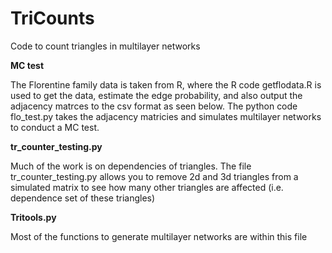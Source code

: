 # TriCounts
Code to count triangles in multilayer networks

**MC test**

The Florentine family data is taken from R, where the R code getflodata.R is used to get the data, estimate the edge probability, and also output the adjacency matrces to the csv format as seen below. The python code flo_test.py takes the adjacency matricies and simulates multilayer networks to conduct a MC test. 

**tr_counter_testing.py**

Much of the work is on dependencies of triangles. The file tr_counter_testing.py allows you to remove 2d and 3d triangles from a simulated matrix to see how many other triangles are affected (i.e. dependence set of these triangles)

**Tritools.py**

Most of the functions to generate multilayer networks are within this file

